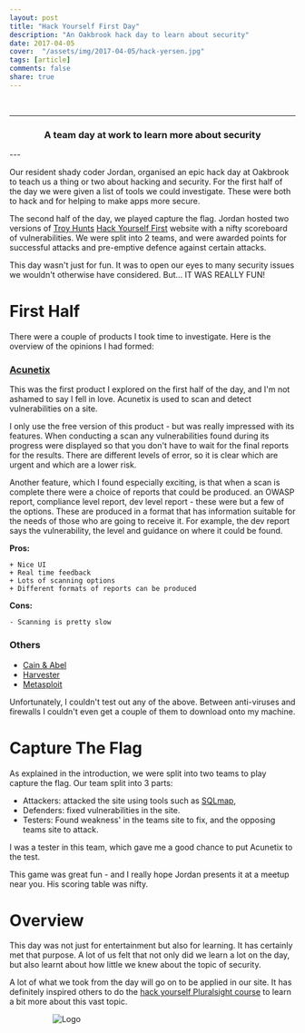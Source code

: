 ```yaml
---
layout: post
title: "Hack Yourself First Day"
description: "An Oakbrook hack day to learn about security"
date: 2017-04-05
cover:  "/assets/img/2017-04-05/hack-yersen.jpg"
tags: [article]
comments: false
share: true
---
```


<br/>

----
<center>
<h3>A team day at work to learn more about security</h3>
</center>
--- 
<br/>

Our resident shady coder Jordan, organised an epic hack day at Oakbrook to teach us a thing or two about hacking and security. For the first half of the day we were given a list of tools we could investigate. These were both to hack and for helping to make apps more secure.

The second half of the day, we played capture the flag. Jordan hosted two versions of [Troy Hunts](https://www.troyhunt.com/) [Hack Yourself First](https://hackyourselffirst.troyhunt.com/) website with a nifty scoreboard of vulnerabilities. We were split into 2 teams, and were awarded points for successful attacks and pre-emptive defence against certain attacks. 

This day wasn't just for fun. It was to open our eyes to many security issues we wouldn't otherwise have considered. But... IT WAS REALLY FUN!

# First Half

There were a couple of products I took time to investigate. Here is the overview of the opinions I had formed:

### [Acunetix](https://www.acunetix.com/blog/docs/acunetix-quick-start-guide/)

This was the first product I explored on the first half of the day, and I'm not ashamed to say I fell in love. Acunetix is used to scan and detect vulnerabilities on a site. 

I only use the free version of this product - but was really impressed with its features. When conducting a scan any vulnerabilities found during its progress were displayed so that you don't have to wait for the final reports for the results. There are different levels of error, so it is clear which are urgent and which are a lower risk.

Another feature, which I found especially exciting, is that when a scan is complete there were a choice of reports that could be produced. an OWASP report, compliance level report, dev level report - these were but a few of the options. These are produced in a format that has information suitable for the needs of those who are going to receive it. For example, the dev report says the vulnerability, the level and guidance on where it could be found. 

**Pros:**
```
+ Nice UI
+ Real time feedback
+ Lots of scanning options
+ Different formats of reports can be produced
```

**Cons:**
```
- Scanning is pretty slow
```
### Others 

- [Cain & Abel](http://www.oxid.it/cain.html)
- [Harvester](https://github.com/laramies/theHarvester)
- [Metasploit](https://www.metasploit.com/)

Unfortunately, I couldn't test out any of the above. Between anti-viruses and firewalls
I couldn't even get a couple of them to download onto my machine.

# Capture The Flag

As explained in the introduction, we were split into two teams to play capture the flag. Our team split into 3 parts:

- Attackers: attacked the site using tools such as [SQLmap](http://sqlmap.org/),
- Defenders: fixed vulnerabilities in the site. 
- Testers: Found weakness' in the teams site to fix, and the opposing teams site to attack.

I was a tester in this team, which gave me a good chance to put Acunetix to the test.

This game was great fun - and I really hope Jordan presents it at a meetup near you. His scoring table was nifty. 

# Overview

This day was not just for entertainment but also for learning. It has certainly met that purpose. A lot of us felt that not only did we learn a lot on the day, but also learnt about how little we knew about the topic of security.

A lot of what we took from the day will go on to be applied in our site. It has definitely inspired others to 
do the [hack yourself Pluralsight course](https://www.pluralsight.com/courses/hack-yourself-first) to learn a bit more about this vast topic.



<div style="text-align:center; width:20%; margin-left: 10%;" markdown="1">
<img src="{{site.baseurl}}/assets/img/logo.png" alt="Logo">
</div>